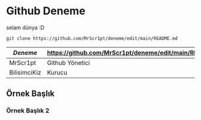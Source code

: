# Github Deneme

selam dünya :D 

`git clone https://github.com/MrScr1pt/deneme/edit/main/README.md`
  
| ***Deneme*** | https://github.com/MrScr1pt/deneme/edit/main/README.md |
|-|-| 
|MrScr1pt | Github Yönetici |
|BilisimciKiz | Kurucu |

## Örnek Başlık

### Örnek Başlık 2
